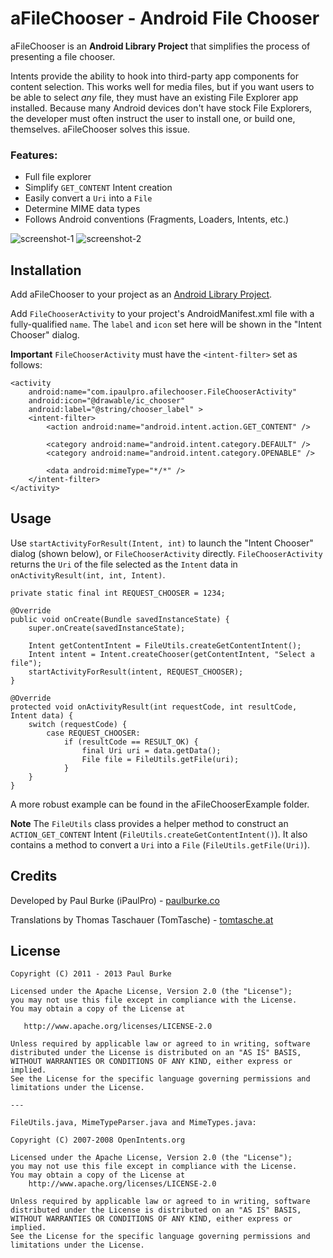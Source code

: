 # aFileChooser - Android File Chooser

aFileChooser is an __Android Library Project__ that simplifies the process of presenting a file chooser.

Intents provide the ability to hook into third-party app components for content selection. This works well for media files, but if you want users to be able to select *any* file, they must have an existing File Explorer app installed. Because many Android devices don't have stock File Explorers, the developer must often instruct the user to install one, or build one, themselves. aFileChooser solves this issue.

### Features:

 * Full file explorer
 * Simplify `GET_CONTENT` Intent creation
 * Easily convert a `Uri` into a `File`
 * Determine MIME data types
 * Follows Android conventions (Fragments, Loaders, Intents, etc.) 

![screenshot-1](https://raw.github.com/iPaulPro/aFileChooser/master/screenshot-1.png) ![screenshot-2](https://raw.github.com/iPaulPro/aFileChooser/master/screenshot-2.png)

## Installation

Add aFileChooser to your project as an [Android Library Project](http://developer.android.com/guide/developing/projects/projects-eclipse.html#ReferencingLibraryProject).

Add `FileChooserActivity` to your project's AndroidManifest.xml file with a fully-qualified `name`. The `label` and `icon` set here will be shown in the "Intent Chooser" dialog.

__Important__ `FileChooserActivity` must have the `<intent-filter>` set as follows:

    <activity
        android:name="com.ipaulpro.afilechooser.FileChooserActivity"
        android:icon="@drawable/ic_chooser"
        android:label="@string/chooser_label" >
        <intent-filter>
            <action android:name="android.intent.action.GET_CONTENT" />

            <category android:name="android.intent.category.DEFAULT" />
            <category android:name="android.intent.category.OPENABLE" />

            <data android:mimeType="*/*" />
        </intent-filter>
    </activity>

## Usage

Use `startActivityForResult(Intent, int)` to launch the "Intent Chooser" dialog (shown below), or `FileChooserActivity` directly. `FileChooserActivity` returns the `Uri` of the file selected as the `Intent` data in `onActivityResult(int, int, Intent)`.

    private static final int REQUEST_CHOOSER = 1234;

    @Override
    public void onCreate(Bundle savedInstanceState) {
        super.onCreate(savedInstanceState);

        Intent getContentIntent = FileUtils.createGetContentIntent();
        Intent intent = Intent.createChooser(getContentIntent, "Select a file");
        startActivityForResult(intent, REQUEST_CHOOSER);
    }

    @Override
    protected void onActivityResult(int requestCode, int resultCode, Intent data) {
        switch (requestCode) {
        	case REQUEST_CHOOSER:	
            	if (resultCode == RESULT_OK) {	
                	final Uri uri = data.getData();
                	File file = FileUtils.getFile(uri);
            	}
        }
    }

A more robust example can be found in the aFileChooserExample folder.

__Note__ The `FileUtils` class provides a helper method to construct an `ACTION_GET_CONTENT` Intent (`FileUtils.createGetContentIntent()`). It also contains a method to convert a `Uri` into a `File` (`FileUtils.getFile(Uri)`).

## Credits

Developed by Paul Burke (iPaulPro) - [paulburke.co](http://paulburke.co/)

Translations by Thomas Taschauer (TomTasche) - [tomtasche.at](http://tomtasche.at)

## License

    Copyright (C) 2011 - 2013 Paul Burke

    Licensed under the Apache License, Version 2.0 (the "License");
    you may not use this file except in compliance with the License.
    You may obtain a copy of the License at

       http://www.apache.org/licenses/LICENSE-2.0

    Unless required by applicable law or agreed to in writing, software
    distributed under the License is distributed on an "AS IS" BASIS,
    WITHOUT WARRANTIES OR CONDITIONS OF ANY KIND, either express or implied.
    See the License for the specific language governing permissions and
    limitations under the License.

    ---

    FileUtils.java, MimeTypeParser.java and MimeTypes.java:

    Copyright (C) 2007-2008 OpenIntents.org
 
    Licensed under the Apache License, Version 2.0 (the "License");
    you may not use this file except in compliance with the License.
    You may obtain a copy of the License at
        http://www.apache.org/licenses/LICENSE-2.0

    Unless required by applicable law or agreed to in writing, software
    distributed under the License is distributed on an "AS IS" BASIS,
    WITHOUT WARRANTIES OR CONDITIONS OF ANY KIND, either express or implied.
    See the License for the specific language governing permissions and
    limitations under the License.
